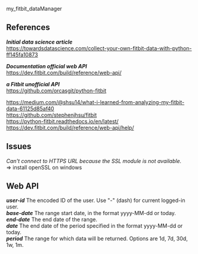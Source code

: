 my_fitbit_dataManager

## References
___Initial data science article___  
https://towardsdatascience.com/collect-your-own-fitbit-data-with-python-ff145fa10873  

___Documentation official web API___  
https://dev.fitbit.com/build/reference/web-api/

___a Fitbit unofficial API___  
https://github.com/orcasgit/python-fitbit

  
https://medium.com/@shsu14/what-i-learned-from-analyzing-my-fitbit-data-61125d85af40  
https://github.com/stephenjhsu/fitbit  
https://python-fitbit.readthedocs.io/en/latest/
https://dev.fitbit.com/build/reference/web-api/help/


## Issues
_Can't connect to HTTPS URL because the SSL module is not available._  
=> install openSSL on windows

## Web API
___user-id___ 	    The encoded ID of the user. Use "-" (dash) for current logged-in user.  
___base-date___ 	The range start date, in the format yyyy-MM-dd or today.  
___end-date___ 	    The end date of the range.  
___date___ 	        The end date of the period specified in the format yyyy-MM-dd or today.  
___period___ 	    The range for which data will be returned. Options are 1d, 7d, 30d, 1w, 1m.

